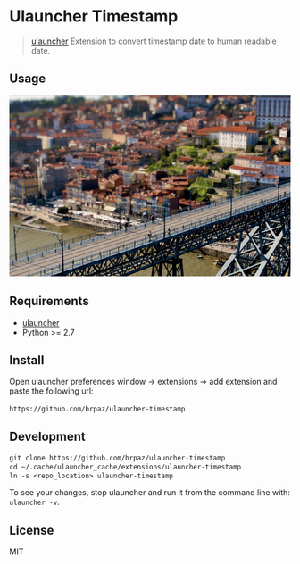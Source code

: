 # Ulauncher Timestamp

> [ulauncher](https://ulauncher.io/) Extension to convert timestamp date to human readable date.

## Usage

![demo](demo.gif)

## Requirements

* [ulauncher](https://ulauncher.io/)
* Python >= 2.7

## Install

Open ulauncher preferences window -> extensions -> add extension and paste the following url:

```https://github.com/brpaz/ulauncher-timestamp```


## Development

```
git clone https://github.com/brpaz/ulauncher-timestamp
cd ~/.cache/ulauncher_cache/extensions/ulauncher-timestamp
ln -s <repo_location> ulauncher-timestamp
```

To see your changes, stop ulauncher and run it from the command line with: ```ulauncher -v```.

## License 

MIT

